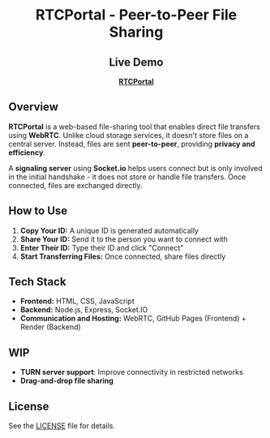 <div align="center">

# RTCPortal - Peer-to-Peer File Sharing

## Live Demo  
**[RTCPortal](https://dpxa.github.io/RTCPortal/)**

</div>

## Overview  

**RTCPortal** is a web-based file-sharing tool that enables direct file transfers using **WebRTC**. Unlike cloud storage services, it doesn't store files on a central server. Instead, files are sent **peer-to-peer**, providing **privacy and efficiency**.  

A **signaling server** using **Socket.io** helps users connect but is only involved in the initial handshake - it does not store or handle file transfers. Once connected, files are exchanged directly.

## How to Use  
1. **Copy Your ID:** A unique ID is generated automatically  
2. **Share Your ID:** Send it to the person you want to connect with  
3. **Enter Their ID:** Type their ID and click "Connect"  
4. **Start Transferring Files:** Once connected, share files directly  

## Tech Stack  
- **Frontend:** HTML, CSS, JavaScript  
- **Backend:** Node.js, Express, Socket.IO  
- **Communication and Hosting:** WebRTC, GitHub Pages (Frontend) + Render (Backend)  

## WIP
- **TURN server support**: Improve connectivity in restricted networks  
- **Drag-and-drop file sharing**

## License  
See the [LICENSE](LICENSE) file for details.  
